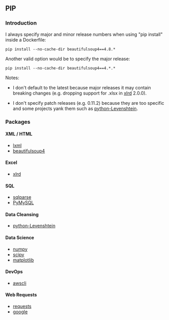 ## PIP

### Introduction

I always specify major and minor release numbers when using "pip install" inside a Dockerfile:

```
pip install --no-cache-dir beautifulsoup4==4.8.*
```

Another valid option would be to specify the major release:

```
pip install --no-cache-dir beautifulsoup4==4.*.*
```

Notes:

- I don't default to the latest because major releases it may contain breaking changes (e.g. dropping support for .xlsx in [xlrd](https://xlrd.readthedocs.io/en/latest/changes.html) 2.0.0).

- I don't specify patch releases (e.g. 0.11.2) because they are too specific and some projects yank them such as [python-Levenshtein](https://pypi.org/project/python-Levenshtein/#history).



### Packages

#### XML / HTML

- [lxml](lxml.md)
- [beautifulsoup4](beautifulsoup4.md)



#### Excel

- [xlrd](xlrd.md)



#### SQL

- [sqlparse](sqlparse.md)
- [PyMySQL](sqlparse)



#### Data Cleansing

- [python-Levenshtein](python-Levenshtein.md)



#### Data Science

- [numpy](numpy.md)
- [scipy](scipy.md)
- [matplotlib](matplotlib.md)



#### DevOps

- [awscli](awscli.md)



#### Web Requests

- [requests](requests.md)
- [google](google.md)

